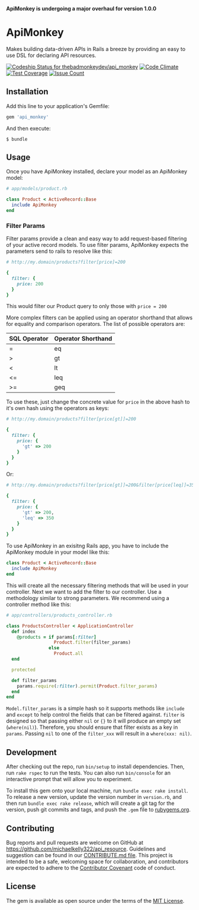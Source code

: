 ******ApiMonkey is undergoing a major overhaul for version 1.0.0******

# ApiMonkey
Makes building data-driven APIs in Rails a breeze by providing an easy to use DSL for declaring API resources.

[ ![Codeship Status for thebadmonkeydev/api_monkey](https://img.shields.io/codeship/4e0f5230-d46d-0133-21d4-0af10aec3b5e/master.svg)](https://codeship.com/projects/142421)
[![Code Climate](https://codeclimate.com/github/thebadmonkeydev/api_monkey/badges/gpa.svg)](https://codeclimate.com/github/thebadmonkeydev/api_monkey)
[![Test Coverage](https://codeclimate.com/github/thebadmonkeydev/api_monkey/badges/coverage.svg)](https://codeclimate.com/github/thebadmonkeydev/api_monkey/coverage)
[![Issue Count](https://codeclimate.com/github/thebadmonkeydev/api_monkey/badges/issue_count.svg)](https://codeclimate.com/github/thebadmonkeydev/api_monkey)

## Installation

Add this line to your application's Gemfile:

```ruby
gem 'api_monkey'
```

And then execute:

    $ bundle

## Usage
Once you have ApiMonkey installed, declare your model as an ApiMonkey model:

```ruby
# app/models/product.rb

class Product < ActiveRecord::Base
  include ApiMonkey
end
```

### Filter Params
Filter params provide a clean and easy way to add request-based
filtering of your active record models.  To use filter params, ApiMonkey
expects the parameters send to rails to resolve like this:

```ruby
# http://my.domain/products?filter[price]=200

{
  filter: {
    price: 200
  }
}
```
This would filter our Product query to only those with `price = 200`

More complex filters can be applied using an operator shorthand that
allows for equality and comparison operators.  The list of possible
operators are:

|SQL Operator|Operator Shorthand|
|---|---|
|=|eq|
|>|gt|
|<|lt|
|<=|leq|
|>=|geq|

To use these, just change the concrete value for `price` in the above
hash to it's own hash using the operators as keys:

```ruby
# http://my.domain/products?filter[price[gt]]=200

{
  filter: {
    price: {
      'gt' => 200
    }
  }
}
```

Or:

```ruby
# http://my.domain/products?filter[price[gt]]=200&filter[price[leq]]=350

{
  filter: {
    price: {
      'gt' => 200,
      'leq' => 350
    }
  }
}
```

To use ApiMonkey in an exisitng Rails app, you have to include the ApiMonkey module in your model like this:

```ruby
class Product < ActiveRecord::Base
  include ApiMonkey
end
```

This will create all the necessary filtering methods that will be used
in your controller.  Next we want to add the filter to our controller. Use a methodology similar to
strong parameters.  We recommend using a controller method like this:

```ruby
# app/controllers/products_controller.rb

class ProductsController < ApplicationController
  def index
    @products = if params[:filter]
                  Product.filter(filter_params)
                else
                  Product.all
  end

  protected

  def filter_params
    params.require(:filter).permit(Product.filter_params)
  end
end
```

`Model.filter_params` is a simple hash so it supports methods like
`include` and `except` to help control the fields that can be filtered
against.
`filter` is designed so that passing either `nil` or `{}` to it will
produce an empty set (`where(nil)`). Therefore, you should ensure that
filter exists as a key in `params`. Passing `nil` to one of the
`filter_xxx` will result in a `where(xxx: nil)`.

## Development

After checking out the repo, run `bin/setup` to install dependencies. Then, run `rake rspec` to run the tests. You can also run `bin/console` for an interactive prompt that will allow you to experiment.

To install this gem onto your local machine, run `bundle exec rake install`. To release a new version, update the version number in `version.rb`, and then run `bundle exec rake release`, which will create a git tag for the version, push git commits and tags, and push the `.gem` file to [rubygems.org](https://rubygems.org).

## Contributing

Bug reports and pull requests are welcome on GitHub at https://github.com/michaelkelly322/api_resource. Guidelines and suggestion can be found in our [CONTRIBUTE.md file](https://github.com/michaelkelly322/api_monkey/blob/master/CONTRIBUTE.md). This project is intended to be a safe, welcoming space for collaboration, and contributors are expected to adhere to the [Contributor Covenant](http://contributor-covenant.org) code of conduct.


## License

The gem is available as open source under the terms of the [MIT License](http://opensource.org/licenses/MIT).

